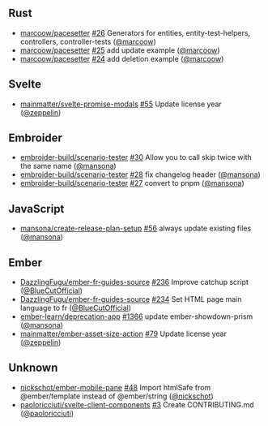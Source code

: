 ## Rust

- [marcoow/pacesetter] [#26](https://github.com/marcoow/pacesetter/pull/26)
  Generators for entities, entity-test-helpers, controllers, controller-tests
  ([@marcoow])
- [marcoow/pacesetter] [#25](https://github.com/marcoow/pacesetter/pull/25) add
  update example ([@marcoow])
- [marcoow/pacesetter] [#24](https://github.com/marcoow/pacesetter/pull/24) add
  deletion example ([@marcoow])

## Svelte

- [mainmatter/svelte-promise-modals]
  [#55](https://github.com/mainmatter/svelte-promise-modals/pull/55) Update
  license year ([@zeppelin])

## Embroider

- [embroider-build/scenario-tester]
  [#30](https://github.com/embroider-build/scenario-tester/pull/30) Allow you to
  call skip twice with the same name ([@mansona])
- [embroider-build/scenario-tester]
  [#28](https://github.com/embroider-build/scenario-tester/pull/28) fix
  changelog header ([@mansona])
- [embroider-build/scenario-tester]
  [#27](https://github.com/embroider-build/scenario-tester/pull/27) convert to
  pnpm ([@mansona])

## JavaScript

- [mansona/create-release-plan-setup]
  [#56](https://github.com/mansona/create-release-plan-setup/pull/56) always
  update existing files ([@mansona])

## Ember

- [DazzlingFugu/ember-fr-guides-source]
  [#236](https://github.com/DazzlingFugu/ember-fr-guides-source/pull/236)
  Improve catchup script ([@BlueCutOfficial])
- [DazzlingFugu/ember-fr-guides-source]
  [#234](https://github.com/DazzlingFugu/ember-fr-guides-source/pull/234) Set
  HTML page main language to fr ([@BlueCutOfficial])
- [ember-learn/deprecation-app]
  [#1366](https://github.com/ember-learn/deprecation-app/pull/1366) update
  ember-showdown-prism ([@mansona])
- [mainmatter/ember-asset-size-action]
  [#79](https://github.com/mainmatter/ember-asset-size-action/pull/79) Update
  license year ([@zeppelin])

## Unknown

- [nickschot/ember-mobile-pane]
  [#48](https://github.com/nickschot/ember-mobile-pane/pull/48) Import htmlSafe
  from @ember/template instead of @ember/string ([@nickschot])
- [paoloricciuti/svelte-client-components]
  [#3](https://github.com/paoloricciuti/svelte-client-components/pull/3) Create
  CONTRIBUTING.md ([@paoloricciuti])

[@BlueCutOfficial]: https://github.com/BlueCutOfficial
[@mansona]: https://github.com/mansona
[@marcoow]: https://github.com/marcoow
[@nickschot]: https://github.com/nickschot
[@paoloricciuti]: https://github.com/paoloricciuti
[@zeppelin]: https://github.com/zeppelin
[DazzlingFugu/ember-fr-guides-source]:
  https://github.com/DazzlingFugu/ember-fr-guides-source
[ember-learn/deprecation-app]: https://github.com/ember-learn/deprecation-app
[embroider-build/scenario-tester]:
  https://github.com/embroider-build/scenario-tester
[mainmatter/ember-asset-size-action]:
  https://github.com/mainmatter/ember-asset-size-action
[mainmatter/svelte-promise-modals]:
  https://github.com/mainmatter/svelte-promise-modals
[mansona/create-release-plan-setup]:
  https://github.com/mansona/create-release-plan-setup
[marcoow/pacesetter]: https://github.com/marcoow/pacesetter
[nickschot/ember-mobile-pane]: https://github.com/nickschot/ember-mobile-pane
[paoloricciuti/svelte-client-components]:
  https://github.com/paoloricciuti/svelte-client-components
